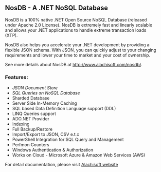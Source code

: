 ## NosDB - A .NET NoSQL Database ##

NosDB is a 100% native .NET Open Source NoSQL Database (released under Apache 2.0 License). NosDB is extremely fast and linearly scalable and allows your .NET applications to handle extreme transaction loads (XTP).

NosDB also helps you accelerate your .NET development by providing a flexible JSON schema. With JSON, you can quickly adjust to your changing requirements and lower your time to market and your cost of ownership.

See more details about NosDB at http://www.alachisoft.com/nosdb/.

### Features: ###

- *JSON Document Store*
- *SQL Queries on NoSQL Database*
- Sharded Database
- Server Side In-Memory Caching
- SQL based Data Definition Language support (DDL)
- LINQ Queries support
- ADO.NET Provider
- Indexing
- Full Backup/Restore
- Import/Export to JSON, CSV e.t.c
- PowerShell Integration for SQL Query and Management
- Perfmon Counters
- Windows Authentication & Authorization
- Works on Cloud - Microsoft Azure & Amazon Web Services (AWS)

For detail documentation, please visit [Alachisoft website](http://www.alachisoft.com/resources/docs/#nosdb)
